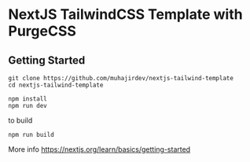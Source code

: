 # NextJS TailwindCSS Template with PurgeCSS

## Getting Started

```
git clone https://github.com/muhajirdev/nextjs-tailwind-template
cd nextjs-tailwind-template

npm install
npm run dev
```

to build

```
npm run build

```

More info https://nextjs.org/learn/basics/getting-started
